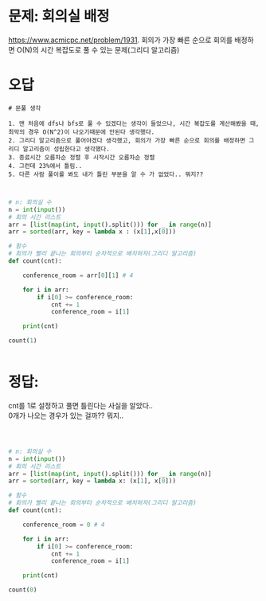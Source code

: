 # 문제: 회의실 배정

https://www.acmicpc.net/problem/1931. 
회의가 가장 빠른 순으로 회의를 배정하면 O(N)의 시간 복잡도로 풀 수 있는 문제(그리디 알고리즘)
# 오답

```
# 문풀 생각

1. 맨 처음에 dfs나 bfs로 풀 수 있겠다는 생각이 들었으나, 시간 복잡도를 계산해봤을 때, 최악의 경우 O(N^2)이 나오기때문에 안된다 생각했다.
2. 그리디 알고리즘으로 풀어야겠다 생각했고, 회의가 가장 빠른 순으로 회의를 배정하면 그리디 알고리즘이 성립한다고 생각했다.
3. 종료시간 오름차순 정렬 후 시작시간 오름차순 정렬
4. 그런데 23%에서 틀림..
5. 다른 사람 풀이를 봐도 내가 틀린 부분을 알 수 가 없었다.. 뭐지?? 
```
``` python


# n: 회의실 수
n = int(input())
# 회의 시간 리스트
arr = [list(map(int, input().split())) for _ in range(n)]
arr = sorted(arr, key = lambda x : (x[1],x[0]))

# 함수
# 회의가 빨리 끝나는 회의부터 순차적으로 배치하자(그리디 알고리즘)
def count(cnt):

    conference_room = arr[0][1] # 4

    for i in arr:
        if i[0] >= conference_room:
            cnt += 1
            conference_room = i[1]

    print(cnt)

count(1)



```
# 정답:

cnt를 1로 설정하고 풀면 틀린다는 사실을 알았다..  
0개가 나오는 경우가 있는 걸까?? 뭐지..
``` python



# n: 회의실 수
n = int(input())
# 회의 시간 리스트
arr = [list(map(int, input().split())) for _ in range(n)]
arr = sorted(arr, key = lambda x: (x[1], x[0]))

# 함수
# 회의가 빨리 끝나는 회의부터 순차적으로 배치하자(그리디 알고리즘)
def count(cnt):

    conference_room = 0 # 4

    for i in arr:
        if i[0] >= conference_room:
            cnt += 1
            conference_room = i[1]

    print(cnt)

count(0)


```


